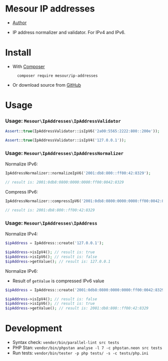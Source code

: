 # Mesour IP addresses

- [Author](http://mesour.com)

- IP address normalizer and validator. For IPv4 and IPv6.

# Install

- With [Composer](https://getcomposer.org)

        composer require mesour/ip-addresses

- Or download source from [GitHub](https://github.com/mesour/ip-addresses/releases)

# Usage

### Usage: `Mesour\IpAddresses\IpAddressValidator`

```php
Assert::true(IpAddressValidator::isIpV6('2a00:5565:2222:800::200e'));

Assert::true(IpAddressValidator::isIpV4('127.0.0.1'));
```

### Usage: `Mesour\IpAddresses\IpAddressNormalizer`

Normalize IPv6:
```php
IpAddressNormalizer::normalizeIpV6('2001:db8:800::ff00:42:8329');

// result is: 2001:0db8:0800:0000:0000:ff00:0042:8329
```

Compress IPv6:
```php
IpAddressNormalizer::compressIpV6('2001:0db8:0800:0000:0000:ff00:0042:8329');

// result is: 2001:db8:800::ff00:42:8329
```

### Usage: `Mesour\IpAddresses\IpAddress`

Normalize IPv4:
```php
$ipAddress = IpAddress::create('127.0.0.1');

$ipAddress->isIpV4(); // result is: true
$ipAddress->isIpV6(); // result is: false
$ipAddress->getValue(); // result is: 127.0.0.1
```

Normalize IPv6:

- Result of `getValue` is compressed IPv6 value

```php
$ipAddress = IpAddress::create('2001:0db8:0800:0000:0000:ff00:0042:8329');

$ipAddress->isIpV4(); // result is: false
$ipAddress->isIpV6(); // result is: true
$ipAddress->getValue(); // result is: 2001:db8:800::ff00:42:8329
```

# Development

- Syntax check: `vendor/bin/parallel-lint src tests`
- PHP Stan: `vendor/bin/phpstan analyse -l 7 -c phpstan.neon src tests`
- Run tests: `vendor/bin/tester -p php tests/ -s -c tests/php.ini`
